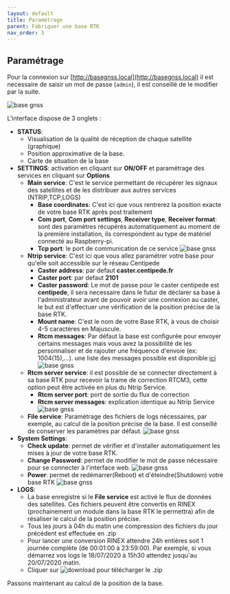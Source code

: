 ```yaml
---
layout: default
title: Paramétrage
parent: Fabriquer une base RTK
nav_order: 3
---
```


## Paramétrage

Pour la connexion sur [http://basegnss.local](http://basegnss.local) il est necessaire de saisir un mot de passe (``admin``), il est conseillé de le modifier par la suite.

![base gnss](https://jancelin.github.io/docs-centipedeRTK/assets/images/basegnss/basegnss1.gif)

L'interface dispose de 3 onglets :

* **STATUS**: 
	* Visualisation de la qualité de réception de chaque satellite (graphique)
	* Position approximative de la base.
	* Carte de situation de la base
* **SETTINGS**: activation en cliquant sur **ON/OFF** et paramétrage des services en cliquant sur **Options**
	* **Main service**: C'est le service permettant de récupérer les signaux des satellites et de les distribuer aux autres services (NTRIP,TCP,LOGS)
		* **Base coordinates**: C'est ici que vous rentrerez la position exacte de votre base RTK après post traitement
		* **Com port**, **Com port settings**, **Receiver type**, **Receiver format**: sont des paramètres récupérés automatiquement au moment de la première installation, ils correspondent au type de matériel connecté au Raspberry-pi.
		* **Tcp port**: le port de communication de ce service
![base gnss](https://jancelin.github.io/docs-centipedeRTK/assets/images/basegnss/basegnss_settings1.png)
	* **Ntrip service**: C'est ici que vous allez paramétrer votre base pour qu'elle soit accessible sur le réseau Centipede
		* **Caster address**: par defaut **caster.centipede.fr**
		* **Caster port**: par defaut **2101**
		* **Caster password**: Le mot de passe pour le caster centipede est **centipede**, il sera necessaire dans le futur de déclarer sa base à l'administrateur avant de pouvoir avoir une connexion au caster, le but est d'effectuer une vérification de la position précise de la base RTK.
		* **Mount name**: C'est le nom de votre Base RTK, à vous de choisir 4-5 caractères en Majuscule.
		* **Rtcm messages**: Par défaut la base est configurée pour envoyer certains messages mais vous avez la possibilité de les personnaliser et de rajouter une fréquence d'envoie (ex: 1004(15),...). une liste des messages possible est disponible [ici](https://www.use-snip.com/kb/knowledge-base/rtcm-3-message-list/?gclid=EAIaIQobChMI6NC3pcj06QIVg53VCh3T1gG8EAAYASAAEgKGD_D_BwE)
![base gnss](https://jancelin.github.io/docs-centipedeRTK/assets/images/basegnss/basegnss_settings2.png)
	* **Rtcm server service**: il est possible de se connecter directement à sa base RTK pour recevoir la trame de correction RTCM3, cette option peut être activée en plus du Ntrip Service.
		* **Rtcm server port**: port de sortie du flux de correction
		* **Rtcm server messages**: explication identique au Ntrip Service
![base gnss](https://jancelin.github.io/docs-centipedeRTK/assets/images/basegnss/basegnss_settings3.png)
	* **File service**: Paramétrage des fichiers de logs nécessaires, par exemple, au calcul de la position précise de la base. Il est conseillé de conserver les paramètres par défaut.
![base gnss](https://jancelin.github.io/docs-centipedeRTK/assets/images/basegnss/basegnss_settings4.png)
* **System Settings**:
	* **Check update**: permet de vérifier et d'installer automatiquement les mises à jour de votre base RTK.
	* **Change Password**: permet de modifier le mot de passe nécessaire pour se connecter à l'interface web.
![base gnss](https://jancelin.github.io/docs-centipedeRTK/assets/images/basegnss/basegnss_settings5.png)
	* **Power**: permet de redémarrer(Reboot) et d'éteindre(Shutdown) votre base RTK
![base gnss](https://jancelin.github.io/docs-centipedeRTK/assets/images/basegnss/basegnss_settings6.png)
* **LOGS**: 
	* La base enregistre si le  **File service** est activé le flux de données des satellites. Ces fichiers peuvent être convertis en RINEX (prochainement un module dans la base RTK le permettra) afin de résaliser le calcul de la position précise.
	* Tous les jours à 04h du matin une compression des fichiers du jour précédent est effectuée en .zip
	* Pour lancer une conversion RINEX attendre 24h entières soit 1 journée complète (de 00:01:00 à 23:59:00). Par exemple, si vous démarrez vos logs le 18/07/2020 à 15h30 attendez jusqu'au 20/07/2020 matin.
	* Cliquer sur ![download](https://jancelin.github.io/docs-centipedeRTK/assets/images/basegnss/basegnss_logs_download.png) pour télécharger le .zip

Passons maintenant au calcul de la position de la base.

